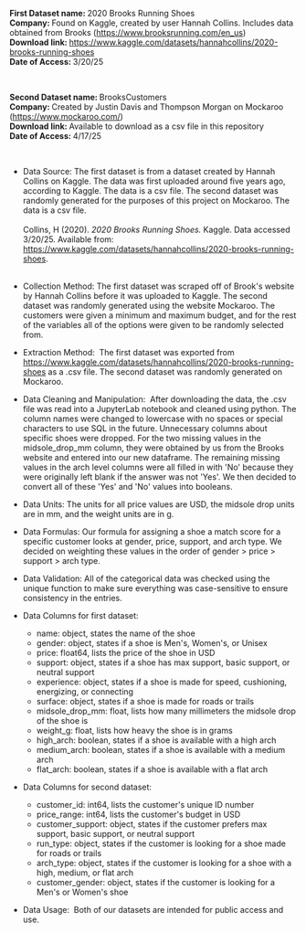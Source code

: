 <b>First Dataset name: </b> 2020 Brooks Running Shoes <br>
<b>Company: </b> Found on Kaggle, created by user Hannah Collins. Includes data obtained from Brooks (https://www.brooksrunning.com/en_us) <br>
<b>Download link: </b> https://www.kaggle.com/datasets/hannahcollins/2020-brooks-running-shoes <br>
<b>Date of Access: </b> 3/20/25

<br>

<b>Second Dataset name: </b> BrooksCustomers <br>
<b>Company: </b> Created by Justin Davis and Thompson Morgan on Mockaroo (https://www.mockaroo.com/)  <br>
<b>Download link: </b> Available to download as a csv file in this repository <br>
<b>Date of Access: </b> 4/17/25

<br>

-  Data Source: The first dataset is from a dataset created by Hannah Collins on Kaggle. The data was first uploaded around five years ago, according to Kaggle. The data is a csv file. The second dataset was randomly generated for the purposes of this project on Mockaroo. The data is a csv file. <br><br> Collins, H (2020). <i>2020 Brooks Running Shoes.</i> Kaggle. Data accessed 3/20/25. Available from: https://www.kaggle.com/datasets/hannahcollins/2020-brooks-running-shoes. <br><br>

-  Collection Method: The first dataset was scraped off of Brook's website by Hannah Collins before it was uploaded to Kaggle. The second dataset was randomly generated using the website Mockaroo. The customers were given a minimum and maximum budget, and for the rest of the variables all of the options were given to be randomly selected from.

-  Extraction Method: ​ The first dataset was exported from https://www.kaggle.com/datasets/hannahcollins/2020-brooks-running-shoes as a .csv file. The second dataset was randomly generated on Mockaroo.

-  Data Cleaning and Manipulation: ​ After downloading the data, the .csv file was read into a JupyterLab notebook and cleaned using python. The column names were changed to lowercase with no spaces or special characters to use SQL in the future. Unnecessary columns about specific shoes were dropped. For the two missing values in the midsole_drop_mm column, they were obtained by us from the Brooks website and entered into our new dataframe. The remaining missing values in the arch level columns were all filled in with 'No' because they were originally left blank if the answer was not 'Yes'. We then decided to convert all of these 'Yes' and 'No' values into booleans.

-  Data Units: The units for all price values are USD, the midsole drop units are in mm, and the weight units are in g.

-  Data Formulas: Our formula for assigning a shoe a match score for a specific customer looks at gender, price, support, and arch type. We decided on weighting these values in the order of gender > price > support > arch type. 

-  Data Validation: All of the categorical data was checked using the unique function to make sure everything was case-sensitive to ensure consistency in the entries.

-  Data Columns for first dataset:
    - name: object, states the name of the shoe
    - gender: object, states if a shoe is Men's, Women's, or Unisex
    - price: float64, lists the price of the shoe in USD
    - support: object, states if a shoe has max support, basic support, or neutral support 
    - experience: object, states if a shoe is made for speed, cushioning, energizing, or connecting
    - surface: object, states if a shoe is made for roads or trails
    - midsole_drop_mm: float, lists how many millimeters the midsole drop of the shoe is
    - weight_g: float, lists how heavy the shoe is in grams
    - high_arch: boolean, states if a shoe is available with a high arch
    - medium_arch: boolean, states if a shoe is available with a medium arch
    - flat_arch: boolean, states if a shoe is available with a flat arch

- Data Columns for second dataset:
    - customer_id: int64, lists the customer's unique ID number
    - price_range: int64, lists the customer's budget in USD
    - customer_support: object, states if the customer prefers max support, basic support, or neutral support
    - run_type: object, states if the customer is looking for a shoe made for roads or trails
    - arch_type: object, states if the customer is looking for a shoe with a high, medium, or flat arch
    - customer_gender: object, states if the customer is looking for a Men's or Women's shoe

-  Data Usage: ​ Both of our datasets are intended for public access and use.
